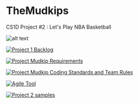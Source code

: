 # TheMudkips
CS1D Project #2 : Let's Play NBA Basketball

![alt text](https://encrypted-tbn0.gstatic.com/images?q=tbn:ANd9GcRZkK-nzMJe44XYwA2h1E5MS-UkwBSq1HVyaX6G4JZLlE7lXI0m-A&s)


[![Project 1 Backlog](https://img.shields.io/badge/Doc-Backlog-blueviolet)](https://docs.google.com/document/d/1Uloalm4N23jrveC5pWDsp8o2K5NZYLJYDHXay5Kz75M/edit?usp=sharing)


[![Project Mudkip Requirements](https://img.shields.io/badge/Doc-Requirements-9cf)](https://drive.google.com/file/d/1_Q1rJGu7MC3oJ5cdy_72pU_UYsckc6fu/view?usp=sharing)

[![Project Mudkip Coding Standards and Team Rules](https://img.shields.io/badge/Doc-CodingStandards&TeamRules-9cf)](https://drive.google.com/file/d/1_Q1rJGu7MC3oJ5cdy_72pU_UYsckc6fu/view?usp=sharing)

[![Agile Tool](https://img.shields.io/badge/Doc-Agile%20Tool-blueviolet)](https://zube.io/cs1c-5/cs1d-european-vacation/w/workspace-1/kanban)

[![Project 2 samples](https://img.shields.io/badge/Doc-SampleResources-blueviolet)](https://docs.google.com/document/d/1VpKW2zboCQX1sOceHWGCypHpiQBVhab_-NXT_T88ErU/edit?usp=sharing)
